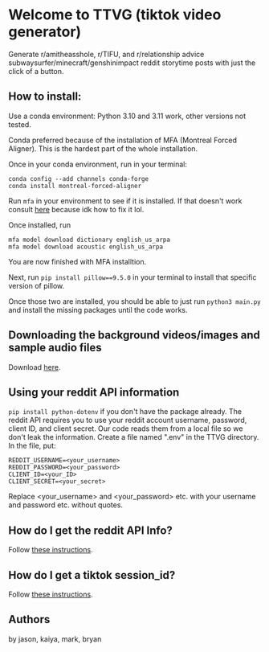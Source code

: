 
# Welcome to TTVG (tiktok video generator)

Generate r/amitheasshole, r/TIFU, and r/relationship advice subwaysurfer/minecraft/genshinimpact reddit storytime posts with just the click of a button. 
## How to install:
Use a conda environment: Python 3.10 and 3.11 work, other versions not tested.

Conda preferred because of the installation of MFA (Montreal Forced Aligner). This is the hardest part of the whole installation.

Once in your conda environment, run in your terminal: 

```
conda config --add channels conda-forge
conda install montreal-forced-aligner
```
Run `mfa` in your environment to see if it is installed. If that doesn't work consult [here](https://montreal-forced-aligner.readthedocs.io/en/latest/installation.html) because idk how to fix it lol.

Once installed, run
```
mfa model download dictionary english_us_arpa 
mfa model download acoustic english_us_arpa
```
You are now finished with MFA installtion.

Next, run `pip install pillow==9.5.0` in your terminal to install that specific version of pillow.

Once those two are installed, you should be able to just run `python3 main.py` and install the missing packages until the code works. 

## Downloading the background videos/images and sample audio files

Download [here](https://cmu.box.com/s/ylgguvmk2a5u81ygndsvn9tvhfve602m).

## Using your reddit API information
```pip install python-dotenv``` if you don't have the package already. 
The reddit API requires you to use your reddit account username, password, client ID, and client secret. Our code reads them from a local file so we don't leak the information.
Create a file named ".env" in the TTVG directory. In the file, put:

```
REDDIT_USERNAME=<your_username>
REDDIT_PASSWORD=<your_password>
CLIENT_ID=<your_ID>
CLIENT_SECRET=<your_secret>
```
Replace <your_username> and <your_password> etc. with your username and password etc. without quotes. 

## How do I get the reddit API Info?

Follow [these instructions](https://www.geeksforgeeks.org/how-to-get-client_id-and-client_secret-for-python-reddit-api-registration/).

## How do I get a tiktok session_id?

Follow [these instructions](https://github.com/Steve0929/tiktok-tts?tab=readme-ov-file#get-tiktok-session-id-).


## Authors

by jason, kaiya, mark, bryan

